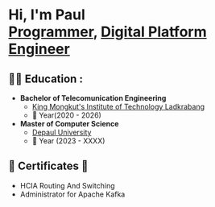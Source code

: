 <h1>Hi, I'm Paul <br/><a href="https://github.com/joshmadakor1">Programmer</a>, <a href="https://www.linkedin.com/in/joshmadakor/">Digital Platform Engineer</a>

<h2>👨‍💻 Education :</h2>

- <b>Bachelor of Telecomunication Engineering</b>
  - [King Mongkut's Institute of Technology Ladkrabang](https://www.kmitl.ac.th/)
  - 📅 Year(2020 - 2026) 
- <b>Master of Computer Science</b>
  - [Depaul University](https://www.depaul.edu/Pages/default.aspx)
  - 📅 Year (2023 - XXXX)
<h2>🪪 Certificates 🪪</h2>

- HCIA Routing And Switching
- Administrator for Apache Kafka


<!--
<h2> 🤳 Connect with me:</h2>

[<img align="left" alt="JoshMadakor | YouTube" width="22px" src="https://cdn.jsdelivr.net/npm/simple-icons@v3/icons/youtube.svg" />][youtube]
[<img align="left" alt="JoshMadakor | Twitter" width="22px" src="https://cdn.jsdelivr.net/npm/simple-icons@v3/icons/twitter.svg" />][twitter]
[<img align="left" alt="JoshMadakor | LinkedIn" width="22px" src="https://cdn.jsdelivr.net/npm/simple-icons@v3/icons/linkedin.svg" />][linkedin]
[<img align="left" alt="JoshMadakor | Instagram" width="22px" src="https://cdn.jsdelivr.net/npm/simple-icons@v3/icons/instagram.svg" />][instagram]

[twitter]: https://twitter.com/joshmadakor
[youtube]: https://www.youtube.com/c/joshmadakor
[instagram]: https://www.instagram.com/joshmadakor/
[linkedin]: https://linkedin.com/in/joshmadakor
-->
<!--
**joshmadakor1/joshmadakor1** is a ✨ _special_ ✨ repository because its `README.md` (this file) appears on your GitHub profile.

Here are some ideas to get you started:

- 🔭 I’m currently working on ...
- 🌱 I’m currently learning ...
- 👯 I’m looking to collaborate on ...
- 🤔 I’m looking for help with ...
- 💬 Ask me about ...
- 📫 How to reach me: ...
- 😄 Pronouns: ...
- ⚡ Fun fact: ...
-->
